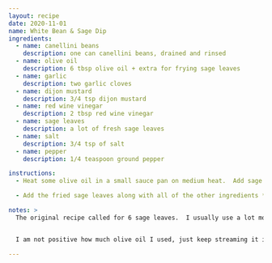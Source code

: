 ```yaml
---
layout: recipe
date: 2020-11-01
name: White Bean & Sage Dip
ingredients:
  - name: canellini beans
    description: one can canellini beans, drained and rinsed
  - name: olive oil
    description: 6 tbsp olive oil + extra for frying sage leaves
  - name: garlic
    description: two garlic cloves
  - name: dijon mustard
    description: 3/4 tsp dijon mustard
  - name: red wine vinegar
    description: 2 tbsp red wine vinegar
  - name: sage leaves
    description: a lot of fresh sage leaves
  - name: salt
    description: 3/4 tsp of salt
  - name: pepper
    description: 1/4 teaspoon ground pepper

instructions:
  - Heat some olive oil in a small sauce pan on medium heat.  Add sage leaves and fry until they are crispy.

  - Add the fried sage leaves along with all of the other ingredients *except the olive oil* into a blender.  Blend until things start to combine, and then slowly pour in the olive oil.

notes: >
  The original recipe called for 6 sage leaves.  I usually use a lot more than that, like two dozen.


  I am not positive how much olive oil I used, just keep streaming it into the blender until things get to the consistency you want.

---
```



